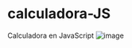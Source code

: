 # calculadora-JS
Calculadora en JavaScript
![image](https://user-images.githubusercontent.com/76667453/219805733-2c2be877-6161-4a99-994b-30a552082201.png)
